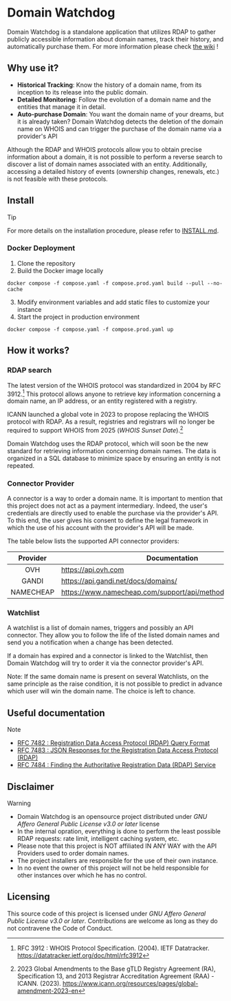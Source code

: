 # Domain Watchdog

Domain Watchdog is a standalone application that utilizes RDAP to gather publicly accessible information about domain
names, track their history, and automatically purchase them. For more information please check [the wiki](https://github.com/maelgangloff/domain-watchdog/wiki) !

## Why use it?

- **Historical Tracking**: Know the history of a domain name, from its inception to its release into the public domain.
- **Detailed Monitoring**: Follow the evolution of a domain name and the entities that manage it in detail.
- **Auto-purchase Domain**: You want the domain name of your dreams, but it is already taken? Domain Watchdog detects
  the deletion of the domain name on WHOIS and can trigger the purchase of the domain name via a provider's API

Although the RDAP and WHOIS protocols allow you to obtain precise information about a domain, it is not possible to
perform a reverse search to discover a list of domain names associated with an entity. Additionally, accessing a
detailed history of events (ownership changes, renewals, etc.) is not feasible with these protocols.

## Install

> [!TIP]
> For more details on the installation procedure, please refer to [INSTALL.md](/INSTALL.md).

### Docker Deployment

1. Clone the repository
2. Build the Docker image locally
  ```shell
  docker compose -f compose.yaml -f compose.prod.yaml build --pull --no-cache
  ```
3. Modify environment variables and add static files to customize your instance
4. Start the project in production environment
  ```shell
  docker compose -f compose.yaml -f compose.prod.yaml up
  ```

## How it works?

### RDAP search

The latest version of the WHOIS protocol was standardized in 2004 by RFC 3912.[^1] This protocol allows anyone to
retrieve key information concerning a domain name, an IP address, or an entity registered with a registry.

ICANN launched a global vote in 2023 to propose replacing the WHOIS protocol with RDAP. As a result, registries and
registrars will no longer be required to support WHOIS from 2025 (*WHOIS Sunset Date*).[^2]

Domain Watchdog uses the RDAP protocol, which will soon be the new standard for retrieving information concerning domain
names. The data is organized in a SQL database to minimize space by ensuring an entity is not repeated.

### Connector Provider

A connector is a way to order a domain name. It is important to mention that this project does not act as a payment
intermediary.
Indeed, the user's credentials are directly used to enable the purchase via the provider's API. To this end, the user
gives his consent to define the legal framework in which the use of his account with the provider's API will be made.

The table below lists the supported API connector providers:

| Provider  | Documentation                                                 | Supported |
|:---------:|---------------------------------------------------------------|:---------:|
|    OVH    | https://api.ovh.com                                           |  **Yes**  |
|   GANDI   | https://api.gandi.net/docs/domains/                           |  **Yes**  |
| NAMECHEAP | https://www.namecheap.com/support/api/methods/domains/create/ |           |

### Watchlist

A watchlist is a list of domain names, triggers and possibly an API connector.
They allow you to follow the life of the listed domain names and send you a notification when a change has been
detected.

If a domain has expired and a connector is linked to the Watchlist, then Domain Watchdog will try to order it via the
connector provider's API.

Note: If the same domain name is present on several Watchlists, on the same principle as the raise condition, it is not
possible to predict in advance which user will win the domain name. The choice is left to chance.

## Useful documentation

> [!NOTE]
> - [RFC 7482 : Registration Data Access Protocol (RDAP) Query Format](https://datatracker.ietf.org/doc/html/rfc7482)
> - [RFC 7483 : JSON Responses for the Registration Data Access Protocol (RDAP)](https://datatracker.ietf.org/doc/html/rfc7483)
> - [RFC 7484 : Finding the Authoritative Registration Data (RDAP) Service](https://datatracker.ietf.org/doc/html/rfc7484)

## Disclaimer

> [!WARNING]
> * Domain Watchdog is an opensource project distributed under *GNU Affero General Public License v3.0 or later* license
> * In the internal opration, everything is done to perform the least possible RDAP requests: rate limit, intelligent
    caching system, etc.
> * Please note that this project is NOT affiliated IN ANY WAY with the API Providers used to order domain names.
> * The project installers are responsible for the use of their own instance.
> * In no event the owner of this project will not be held responsible for other instances over which he has no control.

## Licensing

This source code of this project is licensed under *GNU Affero General Public License v3.0 or later*.
Contributions are welcome as long as they do not contravene the Code of Conduct.

[^1]: RFC 3912 : WHOIS Protocol Specification. (2004). IETF Datatracker. https://datatracker.ietf.org/doc/html/rfc3912
[^2]: 2023 Global Amendments to the Base gTLD Registry Agreement (RA), Specification 13, and 2013 Registrar
Accreditation Agreement (RAA) - ICANN. (2023). https://www.icann.org/resources/pages/global-amendment-2023-en
